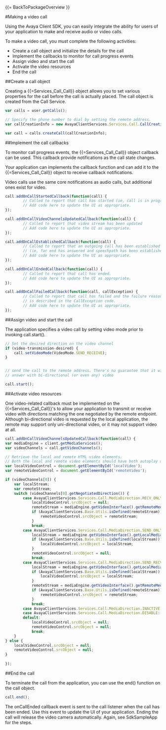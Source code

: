 {{= BackToPackageOverview }}

#Making a video call

Using the Avaya Client SDK, you can easily integrate the ability for users of your application to make and receive audio or video calls.

To make a video call, you must complete the following activities:

* Create a call object and initialize the details for the call
* Implement the callbacks to monitor for call progress events
* Assign video and start the call
* Activate the video resources
* End the call

##Create a call object

Creating a {{=Services_Call_Call}} object allows you to set various properties for the call before the call is actually placed.
The call object is created from the Call Service.

```javascript
var calls = user.getCalls();

// Specify the phone number to dial by setting the remote address.
var callCreationInfo = new AvayaClientServices.Services.Call.CallCreationInfo(remoteAddress);

var call = calls.createCall(callCreationInfo);
```

##Implement the call callbacks

To monitor call progress events, the {{=Services_Call_Call}} object callback can be used. This callback provide notifications as the call state changes.

Your application can implements the callback function and can add it to the {{=Services_Call_Call}} object to receive callback notifications.

Video calls use the same core notifications as audio calls, but additional ones exist for video.

```javascript
call.addOnCallStartedCallback(function(call) {
		// Called to report that call has started (ie, call is in progress).
		// Add code here to update the UI as appropriate.
});

call.addOnCallVideoChannelsUpdatedCallback(function(call) {
		// Called to report that video stream has been updated
		// Add code here to update the UI as appropriate.
});

call.addOnCallEstablishedCallback(function(call) {
		// Called to report that an outgoing call has been established 
		// (ie, far end has answered and speechpath has been established).
		// Add code here to update the UI as appropriate.
});

call.addOnCallEndedCallback(function(call) {
		// Called to report that call has ended.
		// Add code here to update the UI as appropriate.
});

call.addOnCallFailedCallback(function(call, callException) {
		// Called to report that call has failed and the failure reason
		// is described in the CallException code.
		// Add code here to update the UI as appropriate.
});
```

##Assign video and start the call

The application specifies a video call by setting video mode prior to invoking call.start().

```javascript
// Set the desired direction on the video channel
if (video-transmission-desired) {
	call.setVideoMode(VideoMode.SEND_RECEIVE);
}


// send the call to the remote address. There's no guarantee that it will 
// answer with bi-directional (or even any) video

call.start();
```

##Activate video resources

One video-related callback must be implemented on the {{=Services_Call_Call}}'s to allow your application to transmit or receive video with directions matching the one negotiated by the remote endpoint. Although bi-directional video is requested by the local application, the remote may support only uni-directional video, or it may not support video at all.

```javascript
call.addOnCallVideoChannelsUpdatedCallback(function(call) {
var mediaEngine = client.getMediaServices();
var videoChannels = call.getVideoChannels();

// Retrieve the local and remote HTML video elements. 
// Both the local and remote video elements should have both autoplay and muted properties set.
var localVideoControl = document.getElementById('localVideo');
var remoteVideoControl = document.getElementById('remoteVideo');

if (videoChannels[0]) {
	var localStream;
	var remoteStream;
	switch (videoChannels[0].getNegotiatedDirection()) {
		case AvayaClientServices.Services.Call.MediaDirection.RECV_ONLY:
			localVideoControl.srcObject = null;
			remoteStream = mediaEngine.getVideoInterface().getRemoteMediaStream(videoChannels[0].getChannelId());
			if (AvayaClientServices.Base.Utils.isDefined(remoteStream)) {
				remoteVideoControl.srcObject = remoteStream;
			}
			break;
		case AvayaClientServices.Services.Call.MediaDirection.SEND_ONLY:
			localStream = mediaEngine.getVideoInterface().getLocalMediaStream(videoChannels[0].getChannelId());
			if (AvayaClientServices.Base.Utils.isDefined(localStream)) {
				localVideoControl.srcObject = localStream;
			}
			remoteVideoControl.srcObject = null;
			break;
		case AvayaClientServices.Services.Call.MediaDirection.SEND_RECV:
			localStream = mediaEngine.getVideoInterface().getLocalMediaStream(videoChannels[0].getChannelId());
			if (AvayaClientServices.Base.Utils.isDefined(localStream)) {
				localVideoControl.srcObject = localStream;
			}
			remoteStream = mediaEngine.getVideoInterface().getRemoteMediaStream(videoChannels[0].getChannelId());
			if (AvayaClientServices.Base.Utils.isDefined(remoteStream)) {
				remoteVideoControl.srcObject = remoteStream;
			}
			break;
		case AvayaClientServices.Services.Call.MediaDirection.INACTIVE:
		case AvayaClientServices.Services.Call.MediaDirection.DISABLE:
		default:
			localVideoControl.srcObject = null;
			remoteVideoControl.srcObject = null;
			break;
	}
} else {
	localVideoControl.srcObject = null;
	remoteVideoControl.srcObject = null;
}
				
});
```

##End the call

To terminate the call from the application, you can use the end() function on the call object.

```javascript
call.end();
```

The onCallEnded callback event is sent to the call listener when the call has been ended. Use this event to update the UI of your application.
Ending the call will release the video camera automatically. Again, see SdkSampleApp for the steps.

